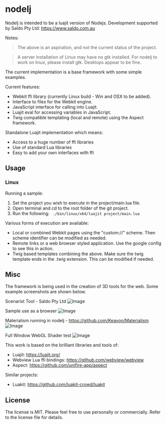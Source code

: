 # nodelj

Nodelj is intended to be a luajit version of Nodejs. 
Development supported by Saldo Pty Ltd: https://www.saldo.com.au

Notes: 
>The above is an aspiration, and not the current status of the project.

>A server installation of Linux may have no gtk installed. For nodelj to work on linux, please install gtk. Desktops appear to be fine.

The current implementation is a base framework with some simple examples.

Current features:
- Webkit ffi library (currently Linux build - Win and OSX to be added).
- Interface to files for the Webkit engine.
- JavaScript interface for calling into Luajit.
- Luajit eval for accessing variables in JavaScript.
- Twig compatible templating (local and remote) using the Aspect framework.

Standalone Luajit implementation which means:
- Access to a huge number of ffi libraries
- Use of standard Lua libraries
- Easy to add your own interfaces with ffi

## Usage

### Linux
Running a sample:
1. Set the project you wish to execute in the project/main.lua file.
2. Open terminal and cd to the root folder of the git project.
3. Run the following:
``` ./bin/linux/x64/luajit project/main.lua```

Various forms of execution are available:
- Local or combined Webkit pages using the "custom://" scheme. Then scheme identifier can be modified as needed. 
- Remote links or a web browser styled application. Use the google config to see this in action. 
- Twig based templates combining the above. Make sure the twig template ends in the .twig extension. This can be modified if needed.

## Misc

The framework is being used in the creation of 3D tools for the web. Some example screenshots are shown below. 

Scenarist Tool - Saldo Pty Ltd
![Image](images/screenshots/scenarist-tool-dev-01.png)

Sample use as a browser
![Image](images/screenshots/scenarist-tool-dev-02.png)

Materialism running in nodelj  -  https://github.com/Keavon/Materialism
![Image](images/screenshots/scenarist-tool-dev-04.png)

Full Window WebGL Shader test
![Image](images/screenshots/scenarist-tool-dev-03.png)


This work is based on the brilliant libraries and tools of:
- Luajit:                       https://luajit.org/
- Webview Lua ffi bindings:     https://github.com/webview/webview
- Aspect:                       https://github.com/unifire-app/aspect

Similar projects:
- Luakit: https://github.com/luakit-crowd/luakit


## License

The license is MIT. Please feel free to use personally or commercially.
Refer to the license file for details.
